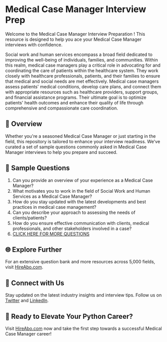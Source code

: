# Medical Case Manager Interview Prep

Welcome to the Medical Case Manager Interview Preparation ! This resource is designed to help you ace your Medical Case Manager interviews with confidence.

Social work and human services encompass a broad field dedicated to improving the well-being of individuals, families, and communities. Within this realm, medical case managers play a critical role in advocating for and coordinating the care of patients within the healthcare system. They work closely with healthcare professionals, patients, and their families to ensure that medical and social needs are met effectively. Medical case managers assess patients' medical conditions, develop care plans, and connect them with appropriate resources such as healthcare providers, support groups, and financial assistance programs. Their ultimate goal is to optimize patients' health outcomes and enhance their quality of life through comprehensive and compassionate care coordination.

## 🚀 Overview

Whether you're a seasoned Medical Case Manager or just starting in the field, this repository is tailored to enhance your interview readiness. We've curated a set of sample questions commonly asked in Medical Case Manager interviews to help you prepare and succeed.

## 📝 Sample Questions

1. Can you provide an overview of your experience as a Medical Case Manager?
2. What motivates you to work in the field of Social Work and Human Services as a Medical Case Manager?
3. How do you stay updated with the latest developments and best practices in medical case management?
4. Can you describe your approach to assessing the needs of clients/patients?
5. How do you ensure effective communication with clients, medical professionals, and other stakeholders involved in a case?
6. [CLICK HERE FOR MORE QUESTIONS](https://hireabo.com/job/13_0_13/Medical%20Case%20Manager)

## 🌐 Explore Further

For an extensive question bank and more resources across 5,000 fields, visit [HireAbo.com](https://www.hireabo.com).

## 📱 Connect with Us

Stay updated on the latest industry insights and interview tips. Follow us on [Twitter](https://twitter.com/hireabo) and [LinkedIn](https://www.linkedin.com/in/hire-abo-3609972a8/).

## 🚀 Ready to Elevate Your Python Career?

Visit [HireAbo.com](https://www.hireabo.com) now and take the first step towards a successful Medical Case Manager career!